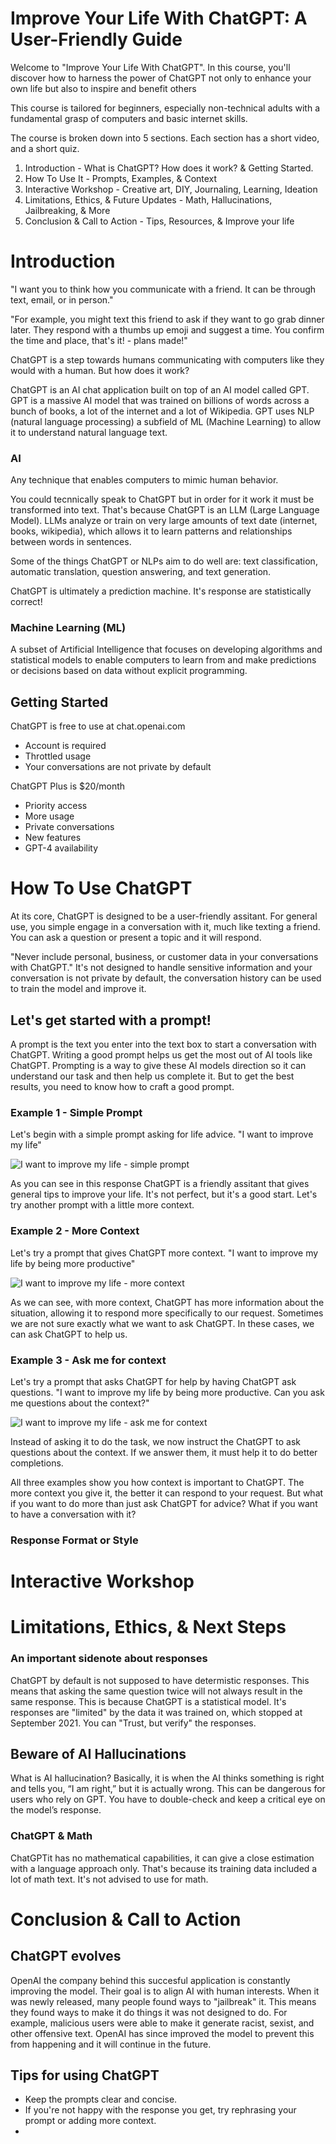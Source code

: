 # Improve Your Life With ChatGPT: A User-Friendly Guide

Welcome to "Improve Your Life With ChatGPT". In this course, you'll discover how to harness the power of ChatGPT not only to enhance your own life but also to inspire and benefit others

This course is tailored for beginners, especially non-technical adults with a fundamental grasp of computers and basic internet skills.

The course is broken down into 5 sections. Each section has a short video, and a short quiz.

1. Introduction - What is ChatGPT? How does it work? & Getting Started.
2. How To Use It - Prompts, Examples, & Context
3. Interactive Workshop - Creative art, DIY, Journaling, Learning, Ideation
4. Limitations, Ethics, & Future Updates - Math, Hallucinations, Jailbreaking, & More
5. Conclusion & Call to Action - Tips, Resources, & Improve your life

# Introduction

"I want you to think how you communicate with a friend. It can be through text, email, or in person."

"For example, you might text this friend to ask if they want to go grab dinner later. They respond with a thumbs up emoji and suggest a time. You confirm the time and place, that's it! - plans made!"

ChatGPT is a step towards humans communicating with computers like they would with a human. But how does it work?

ChatGPT is an AI chat application built on top of an AI model called GPT. GPT is a massive AI model that was trained on billions of words across a bunch of books, a lot of the internet and a lot of Wikipedia. GPT uses NLP (natural language processing) a subfield of ML (Machine Learning) to allow it to understand natural language text.

### AI

Any technique that enables computers to mimic human behavior.

You could tecnnically speak to ChatGPT but in order for it work it must be transformed into text. That's because ChatGPT is an LLM (Large Language Model). LLMs analyze or train on very large amounts of text date (internet, books, wikipedia), which allows it to learn patterns and relationships between words in sentences.

Some of the things ChatGPT or NLPs aim to do well are: text classification, automatic translation, question answering, and text generation.

ChatGPT is ultimately a prediction machine. It's response are statistically correct!

### Machine Learning (ML)

A subset of Artificial Intelligence that focuses on developing algorithms and statistical
models to enable computers to learn from and make predictions or decisions based
on data without explicit programming.

## Getting Started

ChatGPT is free to use at chat.openai.com

- Account is required
- Throttled usage
- Your conversations are not private by default

ChatGPT Plus is $20/month

- Priority access
- More usage
- Private conversations
- New features
- GPT-4 availability

# How To Use ChatGPT

At its core, ChatGPT is designed to be a user-friendly assitant. For general use, you simple engage in a conversation with it, much like texting a friend. You can ask a question or present a topic and it will respond.

"Never include personal, business, or customer data in your conversations with ChatGPT." It's not designed to handle sensitive information and your conversation is not private by default, the conversation history can be used to train the model and improve it.

## Let's get started with a prompt!

A prompt is the text you enter into the text box to start a conversation with ChatGPT. Writing a good prompt helps us get the most out of AI tools like ChatGPT. Prompting is a way to give these AI models direction so it can understand our task and then help us complete it. But to get the best results, you need to know how to craft a good prompt.

### Example 1 - Simple Prompt

Let's begin with a simple prompt asking for life advice. "I want to improve my life"

![I want to improve my life - simple prompt](..\assets\example1-simpleprompt.png)

As you can see in this response ChatGPT is a friendly assitant that gives general tips to improve your life. It's not perfect, but it's a good start. Let's try another prompt with a little more context.

### Example 2 - More Context

Let's try a prompt that gives ChatGPT more context. "I want to improve my life by being more productive"

![I want to improve my life - more context](..\assets\example2-morecontext.png)

As we can see, with more context, ChatGPT has more information about the situation, allowing it to respond more specifically to our request. Sometimes we are not sure exactly what we want to ask ChatGPT. In these cases, we can ask ChatGPT to help us.

### Example 3 - Ask me for context

Let's try a prompt that asks ChatGPT for help by having ChatGPT ask questions. "I want to improve my life by being more productive. Can you ask me questions about the context?"

![I want to improve my life - ask me for context](..\assets\example3-askmeforcontext.png)

Instead of asking it to do the task, we now instruct the ChatGPT to ask questions about the context. If we answer them, it must help it to do better completions.

All three examples show you how context is important to ChatGPT. The more context you give it, the better it can respond to your request. But what if you want to do more than just ask ChatGPT for advice? What if you want to have a conversation with it?

### Response Format or Style

# Interactive Workshop

# Limitations, Ethics, & Next Steps

### An important sidenote about responses

ChatGPT by default is not supposed to have determistic responses. This means that asking the same question twice will not always result in the same response. This is because ChatGPT is a statistical model. It's responses are "limited" by the data it was trained on, which stopped at September 2021. You can "Trust, but verify" the responses.

## Beware of AI Hallucinations

What is AI hallucination? Basically, it is when the AI thinks something is right and tells you, “I am right,” but it is actually wrong. This can be dangerous for users who rely on GPT. You have to double-check and keep a critical eye on the model’s response.

### ChatGPT & Math

ChatGPTit has no mathematical capabilities, it can give a close estimation with a language approach only. That's because its training data included a lot of math text. It's not advised to use for math.

# Conclusion & Call to Action

## ChatGPT evolves

OpenAI the company behind this succesful application is constantly improving the model. Their goal is to align AI with human interests. When it was newly released, many people found ways to "jailbreak" it. This means they found ways to make it do things it was not designed to do. For example, malicious users were able to make it generate racist, sexist, and other offensive text. OpenAI has since improved the model to prevent this from happening and it will continue in the future.

## Tips for using ChatGPT

- Keep the prompts clear and concise.
- If you're not happy with the response you get, try rephrasing your prompt or adding more context.
-
